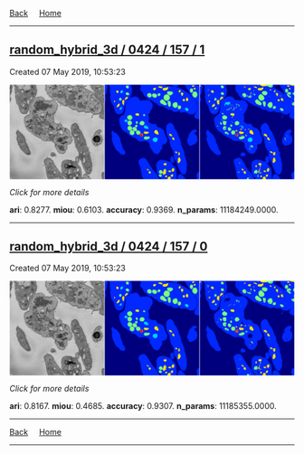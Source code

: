 
[Back](..)&nbsp;&nbsp;&nbsp;&nbsp;&nbsp;[Home](https://leapmanlab.github.io/snapshots)

---

<div class="summary"><a href="1"><h2>random_hybrid_3d / 0424 / 157 / 1</h2></a><p>Created 07 May 2019, 10:53:23
</p><a href="1"><img src="1/media/summary.png" align="center"></a><p>
<i>Click for more details</i>
</p></div>

**ari**: 0.8277. **miou**: 0.6103. **accuracy**: 0.9369. **n_params**: 11184249.0000. 

---

<div class="summary"><a href="0"><h2>random_hybrid_3d / 0424 / 157 / 0</h2></a><p>Created 07 May 2019, 10:53:23
</p><a href="0"><img src="0/media/summary.png" align="center"></a><p>
<i>Click for more details</i>
</p></div>

**ari**: 0.8167. **miou**: 0.4685. **accuracy**: 0.9307. **n_params**: 11185355.0000. 

---

[Back](..)&nbsp;&nbsp;&nbsp;&nbsp;&nbsp;[Home](https://leapmanlab.github.io/snapshots)

---